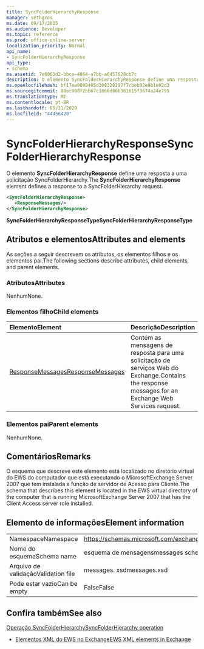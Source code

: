 ```yaml
---
title: SyncFolderHierarchyResponse
manager: sethgros
ms.date: 09/17/2015
ms.audience: Developer
ms.topic: reference
ms.prod: office-online-server
localization_priority: Normal
api_name:
- SyncFolderHierarchyResponse
api_type:
- schema
ms.assetid: 7e6061d2-bbce-4864-a7bb-a6457628cb7c
description: O elemento SyncFolderHierarchyResponse define uma resposta a uma solicitação SyncFolderHierarchy.
ms.openlocfilehash: bf17ee9080405d308328197f7cbeb92e9b1e02d3
ms.sourcegitcommit: 88ec988f2bb67c1866d06b361615f3674a24e795
ms.translationtype: MT
ms.contentlocale: pt-BR
ms.lasthandoff: 05/31/2020
ms.locfileid: "44456420"
---
```

# <a name="syncfolderhierarchyresponse"></a><span data-ttu-id="09899-103">SyncFolderHierarchyResponse</span><span class="sxs-lookup"><span data-stu-id="09899-103">SyncFolderHierarchyResponse</span></span>

<span data-ttu-id="09899-104">O elemento **SyncFolderHierarchyResponse** define uma resposta a uma solicitação SyncFolderHierarchy.</span><span class="sxs-lookup"><span data-stu-id="09899-104">The **SyncFolderHierarchyResponse** element defines a response to a SyncFolderHierarchy request.</span></span> 
  
```xml
<SyncFolderHierarchyResponse>
   <ResponseMessages/>
</SyncFolderHierarchyResponse>
```

 <span data-ttu-id="09899-105">**SyncFolderHierarchyResponseType**</span><span class="sxs-lookup"><span data-stu-id="09899-105">**SyncFolderHierarchyResponseType**</span></span>
## <a name="attributes-and-elements"></a><span data-ttu-id="09899-106">Atributos e elementos</span><span class="sxs-lookup"><span data-stu-id="09899-106">Attributes and elements</span></span>

<span data-ttu-id="09899-107">As seções a seguir descrevem os atributos, os elementos filhos e os elementos pai.</span><span class="sxs-lookup"><span data-stu-id="09899-107">The following sections describe attributes, child elements, and parent elements.</span></span>
  
### <a name="attributes"></a><span data-ttu-id="09899-108">Atributos</span><span class="sxs-lookup"><span data-stu-id="09899-108">Attributes</span></span>

<span data-ttu-id="09899-109">Nenhum</span><span class="sxs-lookup"><span data-stu-id="09899-109">None.</span></span>
  
### <a name="child-elements"></a><span data-ttu-id="09899-110">Elementos filho</span><span class="sxs-lookup"><span data-stu-id="09899-110">Child elements</span></span>

|<span data-ttu-id="09899-111">**Elemento**</span><span class="sxs-lookup"><span data-stu-id="09899-111">**Element**</span></span>|<span data-ttu-id="09899-112">**Descrição**</span><span class="sxs-lookup"><span data-stu-id="09899-112">**Description**</span></span>|
|:-----|:-----|
|[<span data-ttu-id="09899-113">ResponseMessages</span><span class="sxs-lookup"><span data-stu-id="09899-113">ResponseMessages</span></span>](responsemessages.md) <br/> |<span data-ttu-id="09899-114">Contém as mensagens de resposta para uma solicitação de serviços Web do Exchange.</span><span class="sxs-lookup"><span data-stu-id="09899-114">Contains the response messages for an Exchange Web Services request.</span></span>  <br/> |
   
### <a name="parent-elements"></a><span data-ttu-id="09899-115">Elementos pai</span><span class="sxs-lookup"><span data-stu-id="09899-115">Parent elements</span></span>

<span data-ttu-id="09899-116">Nenhum</span><span class="sxs-lookup"><span data-stu-id="09899-116">None.</span></span>
  
## <a name="remarks"></a><span data-ttu-id="09899-117">Comentários</span><span class="sxs-lookup"><span data-stu-id="09899-117">Remarks</span></span>

<span data-ttu-id="09899-118">O esquema que descreve este elemento está localizado no diretório virtual do EWS do computador que está executando o MicrosoftExchange Server 2007 que tem instalada a função de servidor de Acesso para Cliente.</span><span class="sxs-lookup"><span data-stu-id="09899-118">The schema that describes this element is located in the EWS virtual directory of the computer that is running MicrosoftExchange Server 2007 that has the Client Access server role installed.</span></span>
  
## <a name="element-information"></a><span data-ttu-id="09899-119">Elemento de informações</span><span class="sxs-lookup"><span data-stu-id="09899-119">Element information</span></span>

|||
|:-----|:-----|
|<span data-ttu-id="09899-120">Namespace</span><span class="sxs-lookup"><span data-stu-id="09899-120">Namespace</span></span>  <br/> |https://schemas.microsoft.com/exchange/services/2006/messages  <br/> |
|<span data-ttu-id="09899-121">Nome do esquema</span><span class="sxs-lookup"><span data-stu-id="09899-121">Schema name</span></span>  <br/> |<span data-ttu-id="09899-122">esquema de mensagens</span><span class="sxs-lookup"><span data-stu-id="09899-122">messages schema</span></span>  <br/> |
|<span data-ttu-id="09899-123">Arquivo de validação</span><span class="sxs-lookup"><span data-stu-id="09899-123">Validation file</span></span>  <br/> |<span data-ttu-id="09899-124">messages. xsd</span><span class="sxs-lookup"><span data-stu-id="09899-124">messages.xsd</span></span>  <br/> |
|<span data-ttu-id="09899-125">Pode estar vazio</span><span class="sxs-lookup"><span data-stu-id="09899-125">Can be empty</span></span>  <br/> |<span data-ttu-id="09899-126">False</span><span class="sxs-lookup"><span data-stu-id="09899-126">False</span></span>  <br/> |
   
## <a name="see-also"></a><span data-ttu-id="09899-127">Confira também</span><span class="sxs-lookup"><span data-stu-id="09899-127">See also</span></span>



[<span data-ttu-id="09899-128">Operação SyncFolderHierarchy</span><span class="sxs-lookup"><span data-stu-id="09899-128">SyncFolderHierarchy operation</span></span>](syncfolderhierarchy-operation.md)


- [<span data-ttu-id="09899-129">Elementos XML do EWS no Exchange</span><span class="sxs-lookup"><span data-stu-id="09899-129">EWS XML elements in Exchange</span></span>](ews-xml-elements-in-exchange.md)

